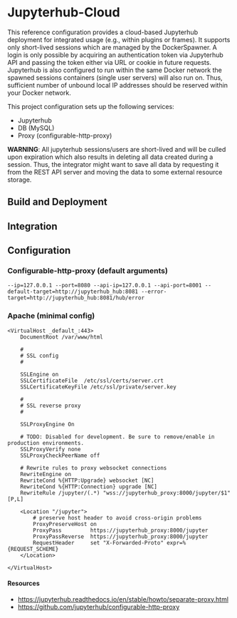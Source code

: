 # Jupyterhub-Cloud

This reference configuration provides a cloud-based Jupyterhub deployment for integrated usage (e.g., within plugins or frames).
It supports only short-lived sessions which are managed by the DockerSpawner.
A login is only possible by acquiring an authentication token via Jupyterhub API and passing the token either via URL or cookie in future requests.
Jupyterhub is also configured to run within the same Docker network the spawned sessions containers (single user servers) will also run on.
Thus, sufficient number of unbound local IP addresses should be reserved within your Docker network.

This project configuration sets up the following services:
- Jupyterhub
- DB (MySQL)
- Proxy (configurable-http-proxy)

**WARNING**: All jupyterhub sessions/users are short-lived and will be culled upon expiration which also results in deleting all data created during a session.
Thus, the integrator might want to save all data by requesting it from the REST API server and moving the data to some external resource storage.

## Build and Deployment

## Integration

## Configuration

### Configurable-http-proxy (default arguments)
```
--ip=127.0.0.1 --port=8080 --api-ip=127.0.0.1 --api-port=8001 --default-target=http://jupyterhub_hub:8081 --error-target=http://jupyterhub_hub:8081/hub/error
```

### Apache (minimal config)

```
<VirtualHost _default_:443>
    DocumentRoot /var/www/html

    #
    # SSL config
    #

    SSLEngine on
    SSLCertificateFile	/etc/ssl/certs/server.crt
    SSLCertificateKeyFile /etc/ssl/private/server.key

    #
    # SSL reverse proxy
    #

    SSLProxyEngine On

    # TODO: Disabled for development. Be sure to remove/enable in production environments.
    SSLProxyVerify none
    SSLProxyCheckPeerName off

    # Rewrite rules to proxy websocket connections
    RewriteEngine on
    RewriteCond %{HTTP:Upgrade} websocket [NC]
    RewriteCond %{HTTP:Connection} upgrade [NC]
    RewriteRule /jupyter/(.*) "wss://jupyterhub_proxy:8000/jupyter/$1" [P,L]

    <Location "/jupyter">
        # preserve host header to avoid cross-origin problems
        ProxyPreserveHost on
        ProxyPass         https://jupyterhub_proxy:8000/jupyter
        ProxyPassReverse  https://jupyterhub_proxy:8000/jupyter
        RequestHeader     set "X-Forwarded-Proto" expr=%{REQUEST_SCHEME}
    </Location>

</VirtualHost>
```

#### Resources
- https://jupyterhub.readthedocs.io/en/stable/howto/separate-proxy.html
- https://github.com/jupyterhub/configurable-http-proxy